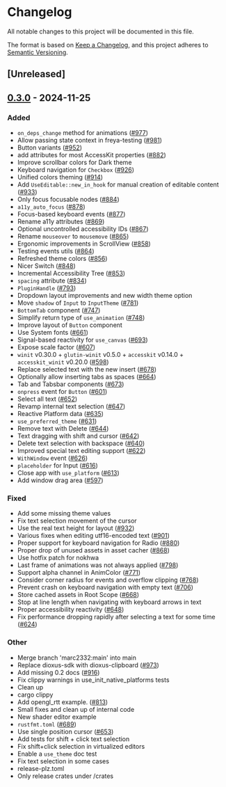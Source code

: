 # Changelog

All notable changes to this project will be documented in this file.

The format is based on [Keep a Changelog](https://keepachangelog.com/en/1.0.0/),
and this project adheres to [Semantic Versioning](https://semver.org/spec/v2.0.0.html).

## [Unreleased]

## [0.3.0](https://github.com/RobertasJ/freya/compare/freya-hooks-v0.2.1...freya-hooks-v0.3.0) - 2024-11-25

### Added

- `on_deps_change` method for animations ([#977](https://github.com/RobertasJ/freya/pull/977))
- Allow passing state context in freya-testing ([#981](https://github.com/RobertasJ/freya/pull/981))
- Button variants ([#952](https://github.com/RobertasJ/freya/pull/952))
- add attributes for most AccessKit properties ([#882](https://github.com/RobertasJ/freya/pull/882))
- Improve scrollbar colors for Dark theme
- Keyboard navigation for `Checkbox` ([#926](https://github.com/RobertasJ/freya/pull/926))
- Unified colors theming ([#914](https://github.com/RobertasJ/freya/pull/914))
- Add `UseEditable::new_in_hook` for manual creation of editable content ([#933](https://github.com/RobertasJ/freya/pull/933))
- Only focus focusable nodes ([#884](https://github.com/RobertasJ/freya/pull/884))
- `a11y_auto_focus` ([#878](https://github.com/RobertasJ/freya/pull/878))
- Focus-based keyboard events ([#877](https://github.com/RobertasJ/freya/pull/877))
- Rename a11y attributes ([#869](https://github.com/RobertasJ/freya/pull/869))
- Optional uncontrolled accessibility IDs ([#867](https://github.com/RobertasJ/freya/pull/867))
- Rename `mouseover` to `mousemove` ([#865](https://github.com/RobertasJ/freya/pull/865))
- Ergonomic improvements in ScrollView ([#858](https://github.com/RobertasJ/freya/pull/858))
- Testing events utils ([#864](https://github.com/RobertasJ/freya/pull/864))
- Refreshed theme colors ([#856](https://github.com/RobertasJ/freya/pull/856))
- Nicer Switch ([#848](https://github.com/RobertasJ/freya/pull/848))
- Incremental Accessibility Tree ([#853](https://github.com/RobertasJ/freya/pull/853))
- `spacing` attribute ([#834](https://github.com/RobertasJ/freya/pull/834))
- `PluginHandle` ([#793](https://github.com/RobertasJ/freya/pull/793))
- Dropdown layout improvements and new width theme option
- Move `shadow` of `Input` to `InputTheme` ([#781](https://github.com/RobertasJ/freya/pull/781))
- `BottomTab` component ([#747](https://github.com/RobertasJ/freya/pull/747))
- Simplify return type of `use_animation` ([#748](https://github.com/RobertasJ/freya/pull/748))
- Improve layout of `Button` component
- Use System fonts ([#661](https://github.com/RobertasJ/freya/pull/661))
- Signal-based reactivity for `use_canvas` ([#693](https://github.com/RobertasJ/freya/pull/693))
- Expose scale factor ([#607](https://github.com/RobertasJ/freya/pull/607))
- `winit` v0.30.0 + `glutin-winit` v0.5.0 + `accesskit` v0.14.0 + `accesskit_winit` v0.20.0  ([#598](https://github.com/RobertasJ/freya/pull/598))
- Replace selected text with the new insert ([#678](https://github.com/RobertasJ/freya/pull/678))
- Optionally allow inserting tabs as spaces ([#664](https://github.com/RobertasJ/freya/pull/664))
- Tab and Tabsbar components ([#673](https://github.com/RobertasJ/freya/pull/673))
- `onpress` event for `Button` ([#601](https://github.com/RobertasJ/freya/pull/601))
- Select all text ([#652](https://github.com/RobertasJ/freya/pull/652))
- Revamp internal text selection ([#647](https://github.com/RobertasJ/freya/pull/647))
- Reactive Platform data ([#635](https://github.com/RobertasJ/freya/pull/635))
- `use_preferred_theme` ([#631](https://github.com/RobertasJ/freya/pull/631))
- Remove text with Delete ([#644](https://github.com/RobertasJ/freya/pull/644))
- Text dragging with shift and cursor ([#642](https://github.com/RobertasJ/freya/pull/642))
- Delete text selection with backspace ([#640](https://github.com/RobertasJ/freya/pull/640))
- Improved special text editing support ([#622](https://github.com/RobertasJ/freya/pull/622))
- `WithWindow` event ([#626](https://github.com/RobertasJ/freya/pull/626))
- `placeholder` for Input ([#616](https://github.com/RobertasJ/freya/pull/616))
- Close app with `use_platform` ([#613](https://github.com/RobertasJ/freya/pull/613))
- Add window drag area ([#597](https://github.com/RobertasJ/freya/pull/597))

### Fixed

- Add some missing  theme values
- Fix text selection movement of the cursor
- Use the real text height for layout ([#932](https://github.com/RobertasJ/freya/pull/932))
- Various fixes when editing utf16-encoded text ([#901](https://github.com/RobertasJ/freya/pull/901))
- Proper support for keyboard navigation for Radio ([#880](https://github.com/RobertasJ/freya/pull/880))
- Proper drop of unused assets in asset cacher ([#868](https://github.com/RobertasJ/freya/pull/868))
- Use hotfix patch for nokhwa
- Last frame of animations was not always applied ([#798](https://github.com/RobertasJ/freya/pull/798))
- Support alpha channel in AnimColor ([#771](https://github.com/RobertasJ/freya/pull/771))
- Consider corner radius for events and overflow clipping ([#768](https://github.com/RobertasJ/freya/pull/768))
- Prevent crash on keyboard navigation with empty text ([#706](https://github.com/RobertasJ/freya/pull/706))
- Store cached assets in Root Scope ([#668](https://github.com/RobertasJ/freya/pull/668))
- Stop at line length when navigating with keyboard arrows in text
- Proper accessibility reactivity ([#648](https://github.com/RobertasJ/freya/pull/648))
- Fix performance dropping rapidly after selecting a text for some time ([#624](https://github.com/RobertasJ/freya/pull/624))

### Other

- Merge branch 'marc2332:main' into main
- Replace dioxus-sdk with dioxus-clipboard ([#973](https://github.com/RobertasJ/freya/pull/973))
- Add missing 0.2 docs ([#916](https://github.com/RobertasJ/freya/pull/916))
- Fix clippy warnings in use_init_native_platforms tests
- Clean up
- cargo clippy
- Add opengl_rtt example. ([#813](https://github.com/RobertasJ/freya/pull/813))
- Small fixes and clean up of internal code
- New shader editor example
- `rustfmt.toml` ([#689](https://github.com/RobertasJ/freya/pull/689))
- Use single position cursor ([#653](https://github.com/RobertasJ/freya/pull/653))
- Add tests for shift + click text selection
- Fix shift+click selection in virtualized editors
- Enable a `use_theme` doc test
- Fix text selection in some cases
- release-plz.toml
- Only release crates under /crates
